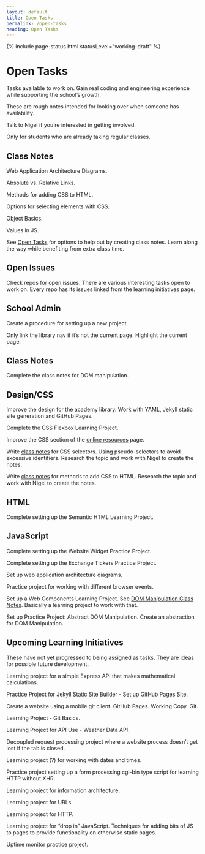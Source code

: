 ```yaml
---
layout: default
title: Open Tasks
permalink: /open-tasks
heading: Open Tasks
---
```


{% include page-status.html statusLevel="working-draft" %}

# Open Tasks

Tasks available to work on. Gain real coding and engineering experience while supporting the school’s growth.

These are rough notes intended for looking over when someone has availability.

Talk to Nigel if you’re interested in getting involved.

Only for students who are already taking regular classes.

## Class Notes

Web Application Architecture Diagrams.

Absolute vs. Relative Links.

Methods for adding CSS to HTML.

Options for selecting elements with CSS.

Object Basics.

Values in JS.

See [Open Tasks](/open-tasks) for options to help out by creating class notes. Learn along the way while benefiting from extra class time.

## Open Issues

Check repos for open issues. There are various interesting tasks open to work on. Every repo has its issues linked from the learning initiatives page.

## School Admin

Create a procedure for setting up a new project.

Only link the library nav if it’s not the current page. Highlight the current page.

## Class Notes

Complete the class notes for DOM manipulation.

## Design/CSS

Improve the design for the academy library. Work with YAML, Jekyll static site generation and GitHub Pages.

Complete the CSS Flexbox Learning Project.

Improve the CSS section of the [online resources](/resources) page.

Write [class notes](/class-notes) for CSS selectors. Using pseudo-selectors to avoid excessive identifiers. Research the topic and work with Nigel to create the notes.

Write [class notes](/class-notes) for methods to add CSS to HTML. Research the topic and work with Nigel to create the notes.

## HTML

Complete setting up the Semantic HTML Learning Project.

## JavaScript

Complete setting up the Website Widget Practice Project.

Complete setting up the Exchange Tickers  Practice Project.

Set up web application architecture diagrams.

Practice project for working with different browser events.

Set up a Web Components Learning Project. See [DOM Manipulation Class Notes](class-notes/dom-manipulation). Basically a learning project to work with that.

Set up Practice Project: Abstract DOM Manipulation. Create an abstraction for DOM Manipulation.

## Upcoming Learning Initiatives

These have not yet progressed to being assigned as tasks. They are ideas for possible future development.

Learning project for a simple Express API that makes mathematical calculations.

Practice Project for Jekyll Static Site Builder - Set up GitHub Pages Site.

Create a website using a mobile git client. GitHub Pages. Working Copy. Git.

Learning Project - Git Basics.

Learning Project for API Use - Weather Data API.

Decoupled request processing project where a website process doesn’t get lost if the tab is closed.

Learning project (?) for working with dates and times.

Practice project setting up a form processing cgi-bin type script for learning HTTP without XHR.

Learning project for information architecture.

Learning project for URLs.

Learning project for HTTP.

Learning project for “drop in” JavaScript. Techniques for adding bits of JS to pages to provide functionality on otherwise static pages.

Uptime monitor practice project.
